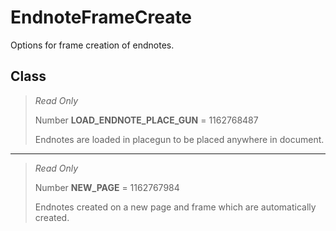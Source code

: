 # EndnoteFrameCreate
Options for frame creation of endnotes.

## Class
> *Read Only* 
> 
> Number **LOAD_ENDNOTE_PLACE_GUN** = 1162768487
> 
> Endnotes are loaded in placegun to be placed anywhere in document.
*** 
> *Read Only* 
> 
> Number **NEW_PAGE** = 1162767984
> 
> Endnotes created on a new page and frame which are automatically created.

